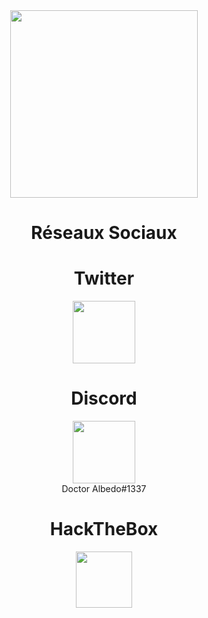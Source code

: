 
<center><img src="https://images7.alphacoders.com/901/thumb-1920-901547.png" height="300px">
  <h1><b>Réseaux Sociaux</b></h1>
  
<h1>Twitter</h1><a href="https://twitter.com/AlbedoRb"><img src="https://imgur.com/4d2fNZA.png" width="100"></a>
<h1>Discord</h1><a href="https://discord.gg/MEgRrqR"><img src="https://upload.wikimedia.org/wikipedia/fr/thumb/0/05/Discord.svg/1200px-Discord.svg.png" width="100"></a><br>Doctor Albedo#1337</br>
<h1>HackTheBox</h1><a href="https://www.hackthebox.eu/home/users/profile/293278"><img src="https://pbs.twimg.com/profile_images/1192912844297297920/73n4_SvJ_400x400.jpg" width="90"></a>
